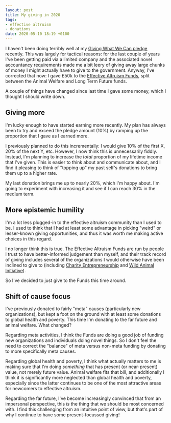 ```yaml
---
layout: post
title: My giving in 2020
tags:
- effective altruism
- donations
date: 2020-05-10 18:19 +0100
---
```

I haven't been doing terribly well at my [Giving What We Can pledge](https://www.givingwhatwecan.org/pledge/) recently.
This was largely for tactical reasons: for the last couple of years I've been getting paid via a limited company and the associated novel accountancy requirements made me a bit leery of giving away large chunks of money I might actually have to give to the government.
Anyway, I've corrected that now: I gave £50k to the [Effective Altruism Funds](https://app.effectivealtruism.org/funds), split between the Animal Welfare and Long Term Future funds.

A couple of things have changed since last time I gave some money, which I thought I should write down.

<!-- more -->

## Giving more

I'm lucky enough to have started earning more recently.
My plan has always been to try and exceed the pledge amount (10%) by ramping up the proportion that I gave as I earned more.

I previously planned to do this incrementally: I would give 10% of the first X, 20% of the next Y, etc. 
However, I now think this is unnecessarily fiddly.
Instead, I'm planning to increase the *total* proportion of my lifetime income that I've given.
This is easier to think about and communicate about, and I find it pleasing to think of "topping up" my past self's donations to bring them up to a higher rate.

My last donation brings me up to nearly 20%, which I'm happy about. 
I'm going to experiment with increasing it and see if I can reach 30% in the medium term.

## More epistemic humility

I'm a lot less plugged-in to the effective altruism community than I used to be.
I used to think that I had at least some advantage in picking "weird" or lesser-known giving opportunities, and thus it was worth me making active choices in this regard.

I no longer think this is true.
The Effective Altruism Funds are run by people I trust to have better-informed judgement than myself, and their track record of giving includes several of the organizations I would otherwise have been inclined to give to (including [Charity Entrepreneurship](https://www.charityentrepreneurship.com/) and [Wild Animal Initiative](https://www.wildanimalinitiative.org/)).

So I've decided to just give to the Funds this time around.

## Shift of cause focus

I've previously donated to fairly "meta" causes (particularly new organizations), but kept a foot on the ground with at least some donations to global health and poverty.
This time I'm donating to the far future and animal welfare.
What changed?

Regarding meta activities, I think the Funds are doing a good job of funding new organizations and individuals doing novel things.
So I don't feel the need to correct the "balance" of meta versus non-meta funding by donating to more specifically meta causes.

Regarding global health and poverty, I think what actually matters to me is making sure that I'm doing *something* that has present (or near-present) value, not merely future value.
Animal welfare fits that bill, and additionally I think it is significantly more neglected than global health and poverty, especially since the latter continues to be one of the most attractive areas for newcomers to effective altruism.

Regarding the far future, I've become increasingly convinced that from an impersonal perspective, this *is* the thing that we should be most concerned with.
I find this challenging from an intuitive point of view, but that's part of why I continue to have some present-focussed giving!

